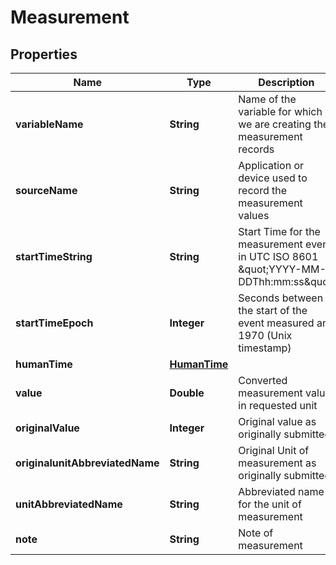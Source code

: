 
# Measurement

## Properties
Name | Type | Description | Notes
------------ | ------------- | ------------- | -------------
**variableName** | **String** | Name of the variable for which we are creating the measurement records | 
**sourceName** | **String** | Application or device used to record the measurement values | 
**startTimeString** | **String** | Start Time for the measurement event in UTC ISO 8601 \&quot;YYYY-MM-DDThh:mm:ss\&quot; | 
**startTimeEpoch** | **Integer** | Seconds between the start of the event measured and 1970 (Unix timestamp) |  [optional]
**humanTime** | [**HumanTime**](HumanTime.md) |  |  [optional]
**value** | **Double** | Converted measurement value in requested unit | 
**originalValue** | **Integer** | Original value as originally submitted |  [optional]
**originalunitAbbreviatedName** | **String** | Original Unit of measurement as originally submitted |  [optional]
**unitAbbreviatedName** | **String** | Abbreviated name for the unit of measurement | 
**note** | **String** | Note of measurement |  [optional]



